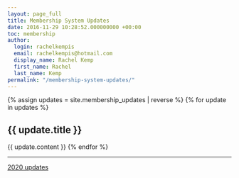 ```yaml
---
layout: page_full
title: Membership System Updates
date: 2016-11-29 10:28:52.000000000 +00:00
toc: membership
author:
  login: rachelkempis
  email: rachelkempis@hotmail.com
  display_name: Rachel Kemp
  first_name: Rachel
  last_name: Kemp
permalink: "/membership-system-updates/"
---
```

{% assign updates = site.membership_updates | reverse %}
{% for update in updates %}
<h2>{{ update.title }}</h2>
{{ update.content }}
{% endfor %}

<hr>
<div class="pull-right"><a href="2020/">2020 updates</a></div>